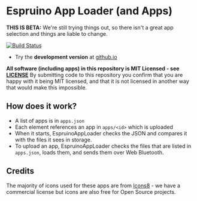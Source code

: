 Espruino App Loader (and Apps)
==============================

**THIS IS BETA:** We're still trying things out, so there isn't a great
app selection and things are liable to change.

[![Build Status](https://github.com/fewieden/EspruinoApps/actions/workflows/nodejs.yml/badge.svg)](https://github.com/fewieden/EspruinoApps/actions/workflows/nodejs.yml)

<!-- * Try the **release version** at [espruino.com/apps](https://espruino.com/apps) -->
* Try the **development version** at [github.io](https://espruino.github.io/EspruinoApps/)

**All software (including apps) in this repository is MIT Licensed - see [LICENSE](LICENSE)** By
submitting code to this repository you confirm that you are happy with it being MIT licensed,
and that it is not licensed in another way that would make this impossible.

## How does it work?

* A list of apps is in `apps.json`
* Each element references an app in `apps/<id>` which is uploaded
* When it starts, EspruinoAppLoader checks the JSON and compares
it with the files it sees in storage.
* To upload an app, EspruinoAppLoader checks the files that are
listed in `apps.json`, loads them, and sends them over Web Bluetooth.

## Credits

The majority of icons used for these apps are from [Icons8](https://icons8.com/) - we have a commercial license but icons are also free for Open Source projects.

